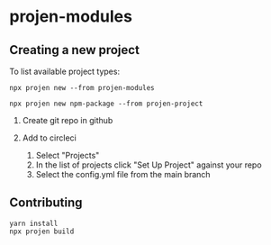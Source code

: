 # projen-modules

## Creating a new project

To list available project types:

```
npx projen new --from projen-modules
```

```
npx projen new npm-package --from projen-project
```

1. Create git repo in github

1. Add to circleci
   1. Select "Projects"
   1. In the list of projects click "Set Up Project" against your repo
   1. Select the config.yml file from the main branch

## Contributing

```
yarn install
npx projen build
```
